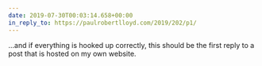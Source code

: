 ```yaml
---
date: 2019-07-30T00:03:14.658+00:00
in_reply_to: https://paulrobertlloyd.com/2019/202/p1/
---
```


…and if everything is hooked up correctly, this should be the first reply to a post that is hosted on my own website.
